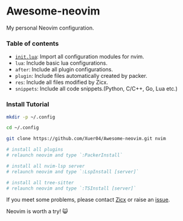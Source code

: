 # Awesome-neovim

My personal Neovim configuration.

### Table of contents

- [`init.lua`](./init.lua): Import all configuration modules for nvim.
- `lua`: Include basic lua configurations.
- `after`: Include all plugin configurations.
- `plugin`: Include files automatically created by packer.
- `res`: Include all files modified by Zicx.
- `snippets`: Include all code snippets.(Python, C/C++, Go, Lua etc.)

### Install Tutorial

```bash
mkdir -p ~/.config

cd ~/.config

git clone https://github.com/Xuer04/Awesome-neovim.git nvim

# install all plugins
# relaunch neovim and type `:PackerInstall`

# install all nvim-lsp server
# relaunch neovim and type `:LspInstall [server]`

# install all tree-sitter
# relaunch neovim and type `:TSInstall [server]`
```

If you meet some problems, please contact [Zicx](https://github.com/Xuer04) or raise an [issue](https://github.com/Xuer04/Awesome-neovim/issues).

Neovim is worth a try! 😺
